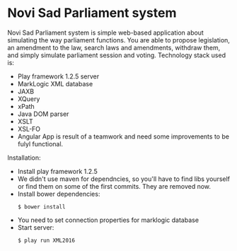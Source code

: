 # Novi Sad Parliament system

Novi Sad Parliament system is simple web-based application about simulating the way parliament functions. You are able to propose legislation, an amendment to the law, search laws and amendments, withdraw them, and simply simulate parliament session and voting. 
Technology stack used is:

  - Play framework 1.2.5 server
  - MarkLogic XML database
  - JAXB 
  - XQuery
  - xPath
  - Java DOM parser
  - XSLT
  - XSL-FO
  - Angular
App is result of a teamwork and need some improvements to be fulyl functional.

Installation:
  - Install play framework 1.2.5
  - We didn't use maven for dependncies, so you'll have to find libs yourself or find them on some of the first commits. They are removed now.
  - Install bower dependencies: 
      ``` 
      $ bower install 
      ```
  - You need to set connection properties for marklogic database
  - Start server: 
      ```
      $ play run XML2016 
      ```
